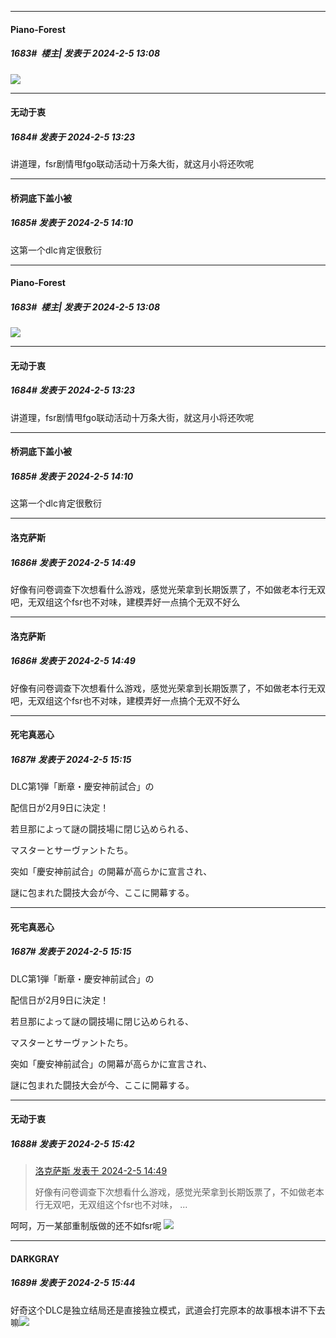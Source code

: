 
*****

####  Piano-Forest  
##### 1683#         楼主| 发表于 2024-2-5 13:08

<img src="https://p.sda1.dev/15/168ed5a7990b4fde6de508cc0bc87071/20240205_125200.jpg" referrerpolicy="no-referrer">

*****

####  无动于衷  
##### 1684#       发表于 2024-2-5 13:23

讲道理，fsr剧情甩fgo联动活动十万条大街，就这月小将还吹呢

*****

####  桥洞底下盖小被  
##### 1685#       发表于 2024-2-5 14:10

这第一个dlc肯定很敷衍


*****

####  Piano-Forest  
##### 1683#         楼主| 发表于 2024-2-5 13:08

<img src="https://p.sda1.dev/15/168ed5a7990b4fde6de508cc0bc87071/20240205_125200.jpg" referrerpolicy="no-referrer">

*****

####  无动于衷  
##### 1684#       发表于 2024-2-5 13:23

讲道理，fsr剧情甩fgo联动活动十万条大街，就这月小将还吹呢

*****

####  桥洞底下盖小被  
##### 1685#       发表于 2024-2-5 14:10

这第一个dlc肯定很敷衍


*****

####  洛克萨斯  
##### 1686#       发表于 2024-2-5 14:49

好像有问卷调查下次想看什么游戏，感觉光荣拿到长期饭票了，不如做老本行无双吧，无双组这个fsr也不对味，建模弄好一点搞个无双不好么


*****

####  洛克萨斯  
##### 1686#       发表于 2024-2-5 14:49

好像有问卷调查下次想看什么游戏，感觉光荣拿到长期饭票了，不如做老本行无双吧，无双组这个fsr也不对味，建模弄好一点搞个无双不好么


*****

####  死宅真恶心  
##### 1687#       发表于 2024-2-5 15:15

DLC第1弾「断章・慶安神前試合」の

配信日が2月9日に決定！

若旦那によって謎の闘技場に閉じ込められる、

マスターとサーヴァントたち。

突如「慶安神前試合」の開幕が高らかに宣言され、

謎に包まれた闘技大会が今、ここに開幕する。


*****

####  死宅真恶心  
##### 1687#       发表于 2024-2-5 15:15

DLC第1弾「断章・慶安神前試合」の

配信日が2月9日に決定！

若旦那によって謎の闘技場に閉じ込められる、

マスターとサーヴァントたち。

突如「慶安神前試合」の開幕が高らかに宣言され、

謎に包まれた闘技大会が今、ここに開幕する。

*****

####  无动于衷  
##### 1688#       发表于 2024-2-5 15:42

<blockquote><a href="httphttps://bbs.saraba1st.com/2b/forum.php?mod=redirect&amp;goto=findpost&amp;pid=63887655&amp;ptid=2112855" target="_blank">洛克萨斯 发表于 2024-2-5 14:49</a>

好像有问卷调查下次想看什么游戏，感觉光荣拿到长期饭票了，不如做老本行无双吧，无双组这个fsr也不对味， ...</blockquote>
呵呵，万一某部重制版做的还不如fsr呢 <img src="https://static.saraba1st.com/image/smiley/face2017/034.png" referrerpolicy="no-referrer">

*****

####  DARKGRAY  
##### 1689#       发表于 2024-2-5 15:44

好奇这个DLC是独立结局还是直接独立模式，武道会打完原本的故事根本讲不下去嘛<img src="https://static.saraba1st.com/image/smiley/face2017/067.png" referrerpolicy="no-referrer">

